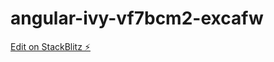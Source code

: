 # angular-ivy-vf7bcm2-excafw

[Edit on StackBlitz ⚡️](https://stackblitz.com/edit/angular-ivy-vf7bcm2-excafw)